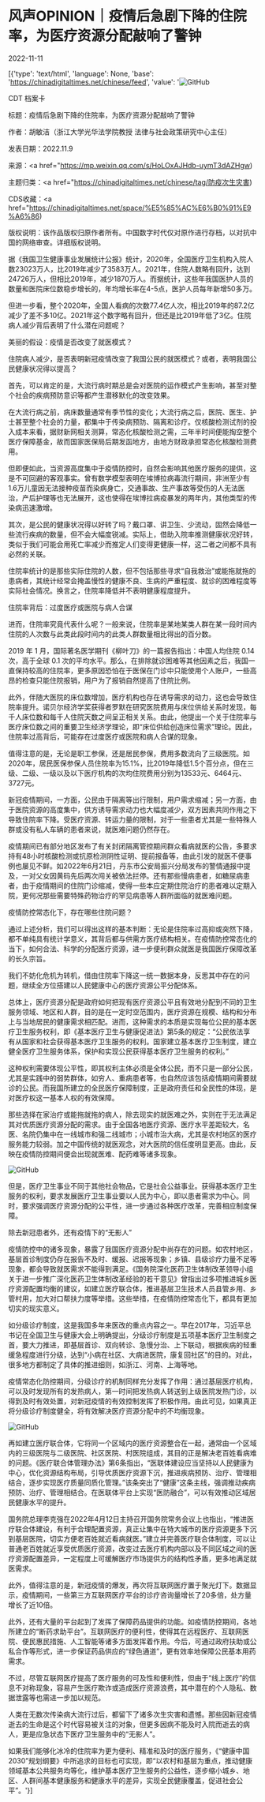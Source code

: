 # 风声OPINION｜疫情后急剧下降的住院率，为医疗资源分配敲响了警钟

2022-11-11

[{'type': 'text/html', 'language': None, 'base': 'https://chinadigitaltimes.net/chinese/feed', 'value': '![GitHub](https://chinadigitaltimes.net/chinese/files/2022/11/640111-768x441.jpeg)

CDT 档案卡

标题：疫情后急剧下降的住院率，为医疗资源分配敲响了警钟

作者：胡敏洁（浙江大学光华法学院教授 法律与社会政策研究中心主任）

发表日期：2022.11.9

来源：<a href="https://mp.weixin.qq.com/s/HoLOxAJHdb-uymT3dAZHgw)

主题归类：<a href="https://chinadigitaltimes.net/chinese/tag/防疫次生灾害)

CDS收藏：<a href="https://chinadigitaltimes.net/space/%E5%85%AC%E6%B0%91%E9%A6%86)

版权说明：该作品版权归原作者所有。中国数字时代仅对原作进行存档，以对抗中国的网络审查。详细版权说明。





据《我国卫生健康事业发展统计公报》统计，2020年，全国医疗卫生机构入院人数23023万人，比2019年减少了3583万人。2021年，住院人数略有回升，达到24726万人，但相比2019年，减少1870万人。而据统计，这些年我国医护人员的数量和医院床位数稳步增长的，年均增长率在4-5点，医护人员每年新增50多万。

但进一步看，整个2020年，全国人看病的次数77.4亿人次，相比2019年的87.2亿减少了差不多10亿。2021年这个数字略有回升，但还是比2019年低了3亿。住院病人减少背后表明了什么潜在问题呢？

美丽的假设：疫情是否改变了就医模式？

住院病人减少，是否表明新冠疫情改变了我国公民的就医模式？或者，表明我国公民健康状况得以提高？

首先，可以肯定的是，大流行病时期总是会对医院的运作模式产生影响，甚至对整个社会的疾病预防意识等都产生潜移默化的改变效果。

在大流行病之前，病床数量通常有季节性的变化；大流行病之后，医院、医生、护士甚至整个社会的力量，都集中于传染病预防、隔离和诊疗。仅核酸检测试剂的投入成本来看，据财新网相关测算，常态化核酸检测之需，三年半时间便能掏空整个医疗保障基金，故而国家医保局后期发函地方，由地方财政承担常态化核酸检测费用。

但即便如此，当资源高度集中于疫情防控时，自然会影响其他医疗服务的提供，这是不可回避的客观事实。曾有数学模型表明在埃博拉病毒流行期间，非洲至少有1.6万儿童因无法接种疫苗而染病身亡，交通事故、生产事故等受伤的人无法医治，产后护理等也无法展开，这也使得在埃博拉病疫暴发的两年内，其他类型的传染病迅速激增。

其次，是公民的健康状况得以好转了吗？戴口罩、讲卫生、少流动，固然会降低一些流行疾病的数量，但不会大幅度锐减。实际上，借助入院率推测健康状况好转，类似于我们可能会用死亡率减少而推定人们变得更健康一样，这二者之间都不具有必然的关联。

住院率统计的是那些实际住院的人数，但不包括那些寻求“自我救治”或能拖就拖的患病者，其统计经常会掩盖慢性的健康不良、生病的严重程度、就诊的困难程度等实际社会情况。换言之，住院率降低并不表明健康程度提升。

住院率背后：过度医疗或医院与病人合谋

进而，住院率究竟代表什么呢？一般来说，住院率是某地某类人群在某一段时间内住院的人次数与此类此段时间内的此类人群数量相比得出的百分数。

2019 年 1 月，国际著名医学期刊《柳叶刀》的一篇报告指出：中国人均住院 0.14 次，高于全球 0.1 次的平均水平。那么，在排除就诊困难等其他因素之后，我国一直保持较高的住院率，更多原因恐怕在于医保在门诊中只能使用个人账户，一些高昂的检查只能住院报销，用户为了报销自然提高了住院比例。

此外，伴随大医院的床位数增加，医疗机构也存在诱导需求的动力，这也会导致住院率提升。诺贝尔经济学奖获得者罗默在研究医院费用与床位供给关系时发现，每千人床位数和每千人住院天数之间呈正相关关系。由此，他提出一个关于住院率与医疗床位数之间的重要卫生经济学理论，即“床位供给创造床位需求”理论。因此，住院率过高背后，可能存在过度医疗或医院和病人合谋的现象。

值得注意的是，无论是职工参保，还是居民参保，费用多数流向了三级医院。如2020年，居民医保参保人员住院率为15.1%，比2019年降低1.5个百分点，但在三级、二级、一级以及以下医疗机构的次均住院费用分别为13533元、6464元、3727元。

新冠疫情期间，一方面，公民由于隔离等出行限制，用户需求缩减；另一方面，由于医院资源的高度集中，供方诱导需求动力也大幅度减少，双方因素共同作用之下导致住院率下降。受医疗资源、转运力量的限制，对于一些患者尤其是一些特殊人群或没有私人车辆的患者来说，就医难问题仍然存在。

疫情期间已有部分地区发布了有关封闭隔离管控期间群众看病就医的公告，多要求持有48小时核酸检测或抗原检测阴性证明、提前报备等，由此引发的就医不便事例也屡见不鲜。如2022年6月21日，丹东市公安局振兴分局发布的警情通报中提及，一对父女因黄码先后两次闯关被依法拦停。还有那些慢病患者，如糖尿病患者，由于疫情期间的住院门诊缩减，使得一些本应定期住院治疗的患者难以定期入院，更何况那些需要特殊药物治疗的罕见病患等人群所面临的就医难问题。

疫情防控常态化下，存在哪些住院问题？

通过上述分析，我们可以得出这样的基本判断：无论是住院率过高抑或突然下降，都不单纯具有统计学意义，其背后都与供需方医疗结构相关。在疫情防控常态化的当下，如何合法、科学的分配医疗资源，进一步便利群众就医是我国医疗保障改革的长久宗旨。

我们不妨化危机为转机，借由住院率下降这一统一数据本身，反思其中存在的问题，继续全方位搭建以人民健康中心的医疗资源公平分配体系。

总体上，医疗资源分配是政府如何把现有医疗资源公平且有效地分配到不同的卫生服务领域、地区和人群，目的是在一定时空范围内，医疗资源在规模、结构和分布上与当地居民的健康需求相匹配。进而，这种需求的本质是实现每位公民的基本医疗卫生服务权利，即《基本医疗卫生与健康促进法》第5条的规定：“公民依法享有从国家和社会获得基本医疗卫生服务的权利。国家建立基本医疗卫生制度，建立健全医疗卫生服务体系，保护和实现公民获得基本医疗卫生服务的权利。”

这种权利需要体现公平性，即其权利主体必须是全体公民，而不只是一部分公民，尤其是实践中的弱势群体，如穷人、重病患者等，也自然应该包括疫情期间需要就诊的公民。而我国所建立的全民医疗保障制度，正是政府责任和全民性的体现，是对医疗权这一基本人权的有效保障。

那些选择在家治疗或能拖就拖的病人，除去现实的就医难之外，实则在于无法满足其对优质医疗资源分配的需求。由于全国各地医疗资源、医疗水平差距较大，名医、名院仍集中在一线城市和强二线城市；小城市治大病，尤其是农村地区的医疗服务能力较弱。加之中国传统的就医观念，对大医院的信任度明显更高。由此，反映在疫情防控期间便会出现就医难、配药难等诸多现象。

![GitHub](https://chinadigitaltimes.net/chinese/files/2022/11/post-689586-636e2c8681cf7.png)

但是，医疗卫生事业不同于其他社会物品，它是社会公益事业。获得基本医疗卫生服务的权利，要求发展医疗卫生事业要以人民为中心，即以患者需求为中心。同时，要求强调医疗资源分配的公平性，进一步通过各种医疗改革，完善相应制度保障。

除去新冠患者外，还有疫情下的“无影人”

疫情防控中的诸多现象，暴露了我国医疗资源分配中尚存在的问题。如农村地区，基层首诊制度仍存在报告不及时、缓报、迟报等现象；乡镇、县级诊疗力量不足等现象，都会导致就医需求不能得到满足。《国务院深化医药卫生体制改革领导小组关于进一步推广深化医药卫生体制改革经验的若干意见》曾指出过多项推进城乡医疗资源配置均衡的建议，如建立医疗联合体，推进基层卫生技术人员县管乡用、乡管村用，加大对口帮扶力度等举措。这些举措，在疫情防控常态化下，都具有更加切实的现实意义。

如分级诊疗制度，这是我国多年来医改的重点内容之一。早在2017年，习近平总书记在全国卫生与健康大会上明确提出，分级诊疗制度是五项基本医疗卫生制度之首，要大力推进，即基层首诊、双向转诊、急慢分治、上下联动，根据疾病的轻重缓急程度进行分级，达到“小病在社区、大病进医院，康复回社区”的目的。对此，很多地方都制定了具体的推进细则，如浙江、河南、上海等地。

疫情常态化防控期间，分级诊疗的机制同样充分发挥了作用：通过基层医疗机构，可以及时发现所有的发热病人，第一时间把发热病人转送到上级医院发热门诊，以得到及时有效处置，对新冠疫情的有效控制发挥了积极作用。由此可见，如果真正将分级诊疗制度健全，将有效解决医疗资源分配中的不均衡现象。

![GitHub](https://chinadigitaltimes.net/chinese/files/2022/11/post-689586-636e2c8a35906.png)

再如建立医疗联合体，它将同一个区域内的医疗资源整合在一起，通常由一个区域内的三级医院与二级医院、社区医院、村医院组成，其目的正是解决老百姓看病难的问题。《医疗联合体管理办法》第6条指出，“医联体建设应当坚持以人民健康为中心，优化资源结构布局，引导优质医疗资源下沉，推进疾病预防、治疗、管理相结合，逐步实现医疗质量同质化管理。”该条突出了“健康”这条主线，强调推动疾病预防、治疗、管理相结合。在医联体平台上实现“医防融合”，可以有效推动区域居民健康水平的提升。

国务院总理李克强在2022年4月12日主持召开国务院常务会议上也指出，“推进医疗联合体建设，有利于合理配置资源，真正让集中在特大城市的医疗资源更多下沉到基层医院，切实方便老百姓就近看病就医。”建立并完善医疗联合体制度，可以让普通老百姓就近享受优质医疗资源，改变过去医疗机构内部以及不同区域之间的医疗资源配置差异，一定程度上可缓解医疗市场提供方的结构性矛盾，更多地满足就医需求。

此外，值得注意的是，新冠疫情的爆发，再次将互联网医疗置于聚光灯下。数据显示，疫情期间，一些第三方互联网医疗平台的诊疗咨询量增长了20多倍，处方量增长了近10倍。

此外，还有大量的平台起到了发挥了保障药品提供的功能。如疫情防控期间，各地所建立的“断药求助平台”。互联网医疗的便利性，使得其在远程医疗、互联网医院、便民惠民措施、人工智能等诸多方面发挥着作用。今后，可通过政府扶助或公私合作等形式，进一步保证药品供应的“绿色通道”，更有效率地保障公民基本用药需求。

不过，尽管互联网医疗提高了医疗服务的可及性和便利性，但由于“线上医疗”的信息不对称现象，容易产生医疗欺诈或造成医疗资源浪费，其中潜在的个人隐私、数据泄露等也需进一步加以规范。

人类在无数次传染病大流行过后，都留下了诸多次生灾害和遗憾。那些因新冠疫情逝去的生命是这个时代容易被关注的对象，但更多因病不能及时入院而逝去的病人，更是应急状态下医疗卫生服务中的“无影人”。

如果我们能够化冰冷的住院率为更为便利、精准和及时的医疗服务，《“健康中国2030”规划纲要》中所追求的目标也可实现，即“以农村和基层为重点，推动健康领域基本公共服务均等化，维护基本医疗卫生服务的公益性，逐步缩小城乡、地区、人群间基本健康服务和健康水平的差异，实现全民健康覆盖，促进社会公平”。'}]